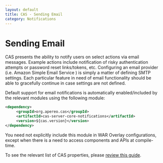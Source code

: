 ```yaml
---
layout: default
title: CAS - Sending Email
category: Notifications
---
```


# Sending Email

CAS presents the ability to notify users on select actions via email messages. Example actions include notification 
of risky authentication attempts or password reset links/tokens, etc. Configuring an email provider (i.e. Amazon Simple Email Service )
is simply a matter of defining SMTP settings. Each particular feature in need of email functionality should be able to 
gracefully continue in case settings are not defined. 

Default support for email notifications is automatically enabled/included by the relevant modules using the following module:

```xml
<dependency>
     <groupId>org.apereo.cas</groupId>
     <artifactId>cas-server-core-notifications</artifactId>
     <version>${cas.version}</version>
</dependency>
```

You need not explicitly include this module in WAR Overlay configurations, except when there is a need to access components and APIs at compile-time. 

To see the relevant list of CAS properties, please [review this guide](../configuration/Configuration-Properties.html#email-submissions).

